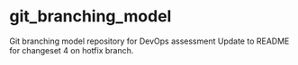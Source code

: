 # git_branching_model
Git branching model repository for DevOps assessment
Update to README for changeset 4 on hotfix branch.
